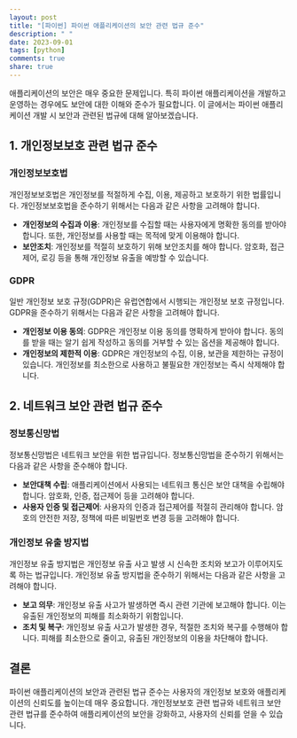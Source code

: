 ```yaml
---
layout: post
title: "[파이썬] 파이썬 애플리케이션의 보안 관련 법규 준수"
description: " "
date: 2023-09-01
tags: [python]
comments: true
share: true
---
```


애플리케이션의 보안은 매우 중요한 문제입니다. 특히 파이썬 애플리케이션을 개발하고 운영하는 경우에도 보안에 대한 이해와 준수가 필요합니다. 이 글에서는 파이썬 애플리케이션 개발 시 보안과 관련된 법규에 대해 알아보겠습니다.

## 1. 개인정보보호 관련 법규 준수

### 개인정보보호법

개인정보보호법은 개인정보를 적절하게 수집, 이용, 제공하고 보호하기 위한 법률입니다. 개인정보보호법을 준수하기 위해서는 다음과 같은 사항을 고려해야 합니다.

- **개인정보의 수집과 이용**: 개인정보를 수집할 때는 사용자에게 명확한 동의를 받아야 합니다. 또한, 개인정보를 사용할 때는 목적에 맞게 이용해야 합니다.
- **보안조치**: 개인정보를 적절히 보호하기 위해 보안조치를 해야 합니다. 암호화, 접근제어, 로깅 등을 통해 개인정보 유출을 예방할 수 있습니다.

### GDPR

일반 개인정보 보호 규정(GDPR)은 유럽연합에서 시행되는 개인정보 보호 규정입니다. GDPR을 준수하기 위해서는 다음과 같은 사항을 고려해야 합니다.

- **개인정보 이용 동의**: GDPR은 개인정보 이용 동의를 명확하게 받아야 합니다. 동의를 받을 때는 알기 쉽게 작성하고 동의를 거부할 수 있는 옵션을 제공해야 합니다.
- **개인정보의 제한적 이용**: GDPR은 개인정보의 수집, 이용, 보관을 제한하는 규정이 있습니다. 개인정보를 최소한으로 사용하고 불필요한 개인정보는 즉시 삭제해야 합니다.

## 2. 네트워크 보안 관련 법규 준수

### 정보통신망법

정보통신망법은 네트워크 보안을 위한 법규입니다. 정보통신망법을 준수하기 위해서는 다음과 같은 사항을 준수해야 합니다.

- **보안대책 수립**: 애플리케이션에서 사용되는 네트워크 통신은 보안 대책을 수립해야 합니다. 암호화, 인증, 접근제어 등을 고려해야 합니다.
- **사용자 인증 및 접근제어**: 사용자의 인증과 접근제어를 적절히 관리해야 합니다. 암호의 안전한 저장, 정책에 따른 비밀번호 변경 등을 고려해야 합니다.

### 개인정보 유출 방지법

개인정보 유출 방지법은 개인정보 유출 사고 발생 시 신속한 조치와 보고가 이루어지도록 하는 법규입니다. 개인정보 유출 방지법을 준수하기 위해서는 다음과 같은 사항을 고려해야 합니다.

- **보고 의무**: 개인정보 유출 사고가 발생하면 즉시 관련 기관에 보고해야 합니다. 이는 유출된 개인정보의 피해를 최소화하기 위함입니다.
- **조치 및 복구**: 개인정보 유출 사고가 발생한 경우, 적절한 조치와 복구를 수행해야 합니다. 피해를 최소한으로 줄이고, 유출된 개인정보의 이용을 차단해야 합니다.

## 결론

파이썬 애플리케이션의 보안과 관련된 법규 준수는 사용자의 개인정보 보호와 애플리케이션의 신뢰도를 높이는데 매우 중요합니다. 개인정보보호 관련 법규와 네트워크 보안 관련 법규를 준수하여 애플리케이션의 보안을 강화하고, 사용자의 신뢰를 얻을 수 있습니다.